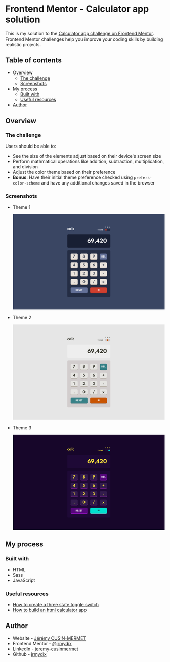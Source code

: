 # Frontend Mentor - Calculator app solution

This is my solution to the [Calculator app challenge on Frontend Mentor](https://www.frontendmentor.io/challenges/calculator-app-9lteq5N29). Frontend Mentor challenges help you improve your coding skills by building realistic projects.

## Table of contents

- [Overview](#overview)
  - [The challenge](#the-challenge)
  - [Screenshots](#screenshots)
- [My process](#my-process)
  - [Built with](#built-with)
  - [Useful resources](#useful-resources)
- [Author](#author)

## Overview

### The challenge

Users should be able to:

- See the size of the elements adjust based on their device's screen size
- Perform mathmatical operations like addition, subtraction, multiplication, and division
- Adjust the color theme based on their preference
- **Bonus**: Have their initial theme preference checked using `prefers-color-scheme` and have any additional changes saved in the browser

### Screenshots

- Theme 1

  ![](screenshots/theme-1.png)

- Theme 2

  ![](screenshots/theme-2.png)

- Theme 3

  ![](screenshots/theme-3.png)

## My process

### Built with

- HTML
- Sass
- JavaScript

### Useful resources

- [How to create a three state toggle switch](https://webcodespace.com/how-to-create-a-three-state-toggle-switch-using-html-css-and-javascript)
- [How to build an html calculator app](https://www.freecodecamp.org/news/how-to-build-an-html-calculator-app-from-scratch-using-javascript-4454b8714b98/)

## Author

- Website - [Jérémy CUSIN-MERMET](https://jeremy-cusinmermet.xyz/)
- Frontend Mentor - [@jrmydix](https://www.frontendmentor.io/profile/jrmydix)
- LinkedIn - [jeremy-cusinmermet](https://www.linkedin.com/in/jeremy-cusinmermet/)
- Github - [jrmydix](https://github.com/jrmydix)
